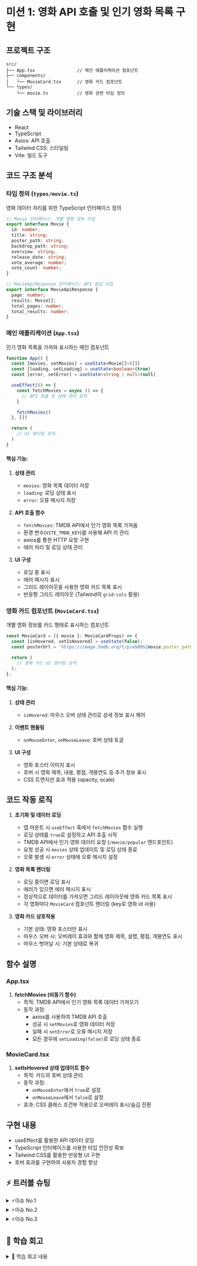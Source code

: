 # 미션 1: 영화 API 호출 및 인기 영화 목록 구현

## 프로젝트 구조

```
src/
├── App.tsx                // 메인 애플리케이션 컴포넌트
├── components/
│   └── MovieCard.tsx      // 영화 카드 컴포넌트
└── types/
    └── movie.ts           // 영화 관련 타입 정의
```

## 기술 스택 및 라이브러리

- React
- TypeScript
- Axios: API 호출
- Tailwind CSS: 스타일링
- Vite: 빌드 도구

## 코드 구조 분석

### 타입 정의 (`types/movie.ts`)

영화 데이터 처리를 위한 TypeScript 인터페이스 정의

```typescript
// Movie 인터페이스: 개별 영화 정보 타입
export interface Movie {
  id: number;
  title: string;
  poster_path: string;
  backdrop_path: string;
  overview: string;
  release_date: string;
  vote_average: number;
  vote_count: number;
}

// MovieApiResponse 인터페이스: API 응답 타입
export interface MovieApiResponse {
  page: number;
  results: Movie[];
  total_pages: number;
  total_results: number;
}
```

### 메인 애플리케이션 (`App.tsx`)

인기 영화 목록을 가져와 표시하는 메인 컴포넌트

```typescript
function App() {
  const [movies, setMovies] = useState<Movie[]>([])
  const [loading, setLoading] = useState<boolean>(true)
  const [error, setError] = useState<string | null>(null)

  useEffect(() => {
    const fetchMovies = async () => {
      // API 호출 및 상태 관리 로직
    }

    fetchMovies()
  }, [])

  return (
    // UI 렌더링 로직
  )
}
```

#### 핵심 기능:

1. **상태 관리**
   - `movies`: 영화 목록 데이터 저장
   - `loading`: 로딩 상태 표시
   - `error`: 오류 메시지 저장

2. **API 호출 함수**
   - `fetchMovies`: TMDB API에서 인기 영화 목록 가져옴
   - 환경 변수(`VITE_TMDB_KEY`)를 사용해 API 키 관리
   - axios를 통한 HTTP 요청 구현
   - 에러 처리 및 로딩 상태 관리

3. **UI 구성**
   - 로딩 중 표시
   - 에러 메시지 표시
   - 그리드 레이아웃을 사용한 영화 카드 목록 표시
   - 반응형 그리드 레이아웃 (Tailwind의 `grid-cols` 활용)

### 영화 카드 컴포넌트 (`MovieCard.tsx`)

개별 영화 정보를 카드 형태로 표시하는 컴포넌트

```typescript
const MovieCard = ({ movie }: MovieCardProps) => {
  const [isHovered, setIsHovered] = useState(false);
  const posterUrl = `https://image.tmdb.org/t/p/w500${movie.poster_path}`;

  return (
    // 영화 카드 UI 렌더링 로직
  );
};
```

#### 핵심 기능:

1. **상태 관리**
   - `isHovered`: 마우스 오버 상태 관리로 상세 정보 표시 제어

2. **이벤트 핸들링**
   - `onMouseEnter`, `onMouseLeave`: 호버 상태 토글

3. **UI 구성**
   - 영화 포스터 이미지 표시
   - 호버 시 영화 제목, 내용, 평점, 개봉연도 등 추가 정보 표시
   - CSS 트랜지션 효과 적용 (opacity, scale)

## 코드 작동 로직

1. **초기화 및 데이터 로딩**
   - 앱 마운트 시 `useEffect` 훅에서 `fetchMovies` 함수 실행
   - 로딩 상태를 `true`로 설정하고 API 호출 시작
   - TMDB API에서 인기 영화 데이터 요청 (`/movie/popular` 엔드포인트)
   - 요청 성공 시 `movies` 상태 업데이트 및 로딩 상태 종료
   - 오류 발생 시 `error` 상태에 오류 메시지 설정

2. **영화 목록 렌더링**
   - 로딩 중이면 로딩 표시
   - 에러가 있으면 에러 메시지 표시
   - 정상적으로 데이터를 가져오면 그리드 레이아웃에 영화 카드 목록 표시
   - 각 영화마다 `MovieCard` 컴포넌트 렌더링 (key로 영화 id 사용)

3. **영화 카드 상호작용**
   - 기본 상태: 영화 포스터만 표시
   - 마우스 오버 시: 오버레이 효과와 함께 영화 제목, 설명, 평점, 개봉연도 표시
   - 마우스 벗어날 시: 기본 상태로 복귀

## 함수 설명

### App.tsx

1. **fetchMovies (비동기 함수)**
   - 목적: TMDB API에서 인기 영화 목록 데이터 가져오기
   - 동작 과정:
     - axios를 사용하여 TMDB API 호출
     - 성공 시 `setMovies`로 영화 데이터 저장
     - 실패 시 `setError`로 오류 메시지 저장
     - 모든 경우에 `setLoading(false)`로 로딩 상태 종료

### MovieCard.tsx

1. **setIsHovered 상태 업데이트 함수**
   - 목적: 카드의 호버 상태 관리
   - 동작 과정: 
     - `onMouseEnter`에서 `true`로 설정
     - `onMouseLeave`에서 `false`로 설정
   - 효과: CSS 클래스 조건부 적용으로 오버레이 표시/숨김 전환

## 구현 내용
- useEffect를 활용한 API 데이터 로딩
- TypeScript 인터페이스를 사용한 타입 안전성 확보
- Tailwind CSS를 활용한 반응형 UI 구현
- 호버 효과를 구현하여 사용자 경험 향상

## ⚡ 트러블 슈팅

<details>
<summary>⚡이슈 No.1</summary>
  
- 문제 상황: TMDB API 호출 시 CORS 오류 발생
- 원인: 클라이언트 측에서 직접 API를 호출할 때 발생하는 교차 출처 리소스 공유(CORS) 제한
- 해결 방법: 프록시 서버를 설정하거나 TMDB API의 v4 대신 v3를 사용하여 해결함
</details>

<details>
<summary>⚡이슈 No.2</summary>
  
- 문제 상황: TypeScript에서 API 응답 데이터의 타입 정의가 어려움
- 원인: API에서 반환되는 데이터 구조가 복잡하고 중첩된 객체를 포함함
- 해결 방법: 인터페이스를 정의하고 필요한 속성만 선택적으로 사용하는 방식으로 해결
</details>

<details>
<summary>⚡이슈 No.3</summary>
  
- 문제 상황: 환경 변수(.env)가 Vite 프로젝트에서 인식되지 않음
- 원인: Vite에서는 환경 변수 이름 앞에 'VITE_' 접두사가 필요함
- 해결 방법: 환경 변수 이름을 'VITE_TMDB_KEY'로 수정하여 해결
</details>

## 📢 학습 회고

<details>
<summary>📢 학습 회고 내용</summary>
  
이해한 점:
- React에서 useEffect와 useState를 활용한 API 데이터 관리 방법
- TypeScript를 사용하여 데이터 타입을 정의하고 안전하게 처리하는 방법
- Tailwind CSS의 유틸리티 클래스를 사용한 UI 구현 방식
- 환경 변수를 통한 API 키 관리의 중요성

어려운 점 (개선 방법):
- 복잡한 API 응답 구조를 TypeScript로 타입화하는 과정 → TypeScript의 유틸리티 타입을 더 공부하고 활용하기
- Tailwind CSS의 클래스명이 길어져 가독성이 떨어지는 문제 → 컴포넌트 분리와 @apply 지시어 활용하기
- API 호출 시 로딩 상태와 에러 처리 구현의 어려움 → 상태 관리 라이브러리나 React Query 같은 도구 학습하기

회고:
- 처음으로 외부 API를 활용한 프로젝트를 구현하면서 실제 데이터를 다루는 경험을 쌓을 수 있었음
- TypeScript의 필요성을 체감했으며, 타입 안전성이 개발 생산성에 미치는 영향을 이해함
- 반응형 디자인의 중요성과 사용자 경험을 고려한 UI 설계의 가치를 알게 됨
</details>
